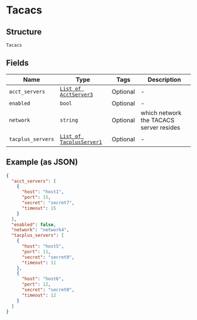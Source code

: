 
# Tacacs

## Structure

`Tacacs`

## Fields

| Name | Type | Tags | Description |
|  --- | --- | --- | --- |
| `acct_servers` | [`List of AcctServer3`](../../doc/models/acct-server-3.md) | Optional | - |
| `enabled` | `bool` | Optional | - |
| `network` | `string` | Optional | which network the TACACS server resides |
| `tacplus_servers` | [`List of TacplusServer1`](../../doc/models/tacplus-server-1.md) | Optional | - |

## Example (as JSON)

```json
{
  "acct_servers": [
    {
      "host": "host1",
      "port": 15,
      "secret": "secret7",
      "timeout": 15
    }
  ],
  "enabled": false,
  "network": "network4",
  "tacplus_servers": [
    {
      "host": "host5",
      "port": 11,
      "secret": "secret9",
      "timeout": 11
    },
    {
      "host": "host6",
      "port": 12,
      "secret": "secret0",
      "timeout": 12
    }
  ]
}
```

